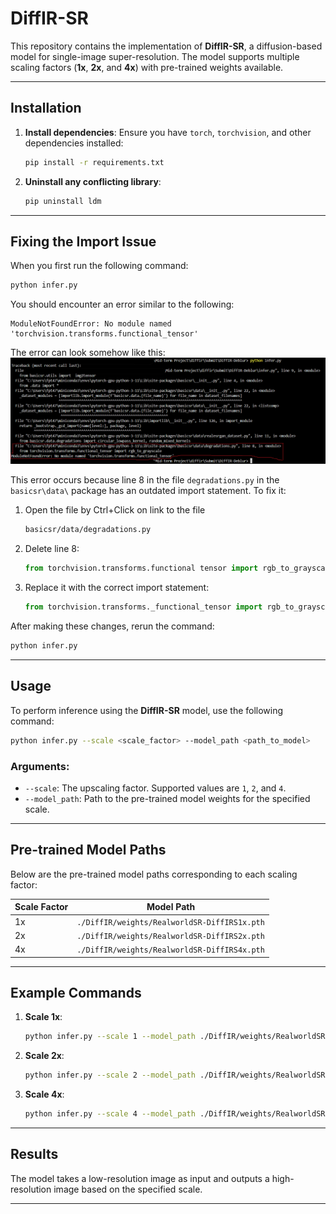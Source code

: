 # DiffIR-SR

This repository contains the implementation of **DiffIR-SR**, a diffusion-based model for single-image super-resolution. The model supports multiple scaling factors (**1x**, **2x**, and **4x**) with pre-trained weights available.

---

## Installation

1. **Install dependencies**:
   Ensure you have `torch`, `torchvision`, and other dependencies installed:
   ```bash
   pip install -r requirements.txt
   ```

2. **Uninstall any conflicting library**:
   ```bash
   pip uninstall ldm
   ```

---

## Fixing the Import Issue

When you first run the following command:

```bash
python infer.py
```

You should encounter an error similar to the following:

```
ModuleNotFoundError: No module named 'torchvision.transforms.functional_tensor'
```

The error can look somehow like this:
![Alt text](https://github.com/quaqducc/RestoraVision/blob/main/Image%20Super%20Resolution/DiffIR-SR/figs/infer-instruction.png)

This error occurs because line 8 in the file `degradations.py` in the `basicsr\data\` package has an outdated import statement. To fix it:

1. Open the file by Ctrl+Click on link to the file 
   ```bash
   basicsr/data/degradations.py
   ```
2. Delete line 8:
   ```python
   from torchvision.transforms.functional tensor import rgb_to_grayscale
   ```
3. Replace it with the correct import statement:
   ```python
   from torchvision.transforms._functional_tensor import rgb_to_grayscale
   ```

After making these changes, rerun the command:

```bash
python infer.py
```

---

## Usage

To perform inference using the **DiffIR-SR** model, use the following command:

```bash
python infer.py --scale <scale_factor> --model_path <path_to_model>
```

### Arguments:
- `--scale`: The upscaling factor. Supported values are `1`, `2`, and `4`.
- `--model_path`: Path to the pre-trained model weights for the specified scale.

---

## Pre-trained Model Paths

Below are the pre-trained model paths corresponding to each scaling factor:

| Scale Factor | Model Path                                 |
|--------------|--------------------------------------------|
| 1x           | `./DiffIR/weights/RealworldSR-DiffIRS1x.pth` |
| 2x           | `./DiffIR/weights/RealworldSR-DiffIRS2x.pth` |
| 4x           | `./DiffIR/weights/RealworldSR-DiffIRS4x.pth` |

---

## Example Commands

1. **Scale 1x**:
   ```bash
   python infer.py --scale 1 --model_path ./DiffIR/weights/RealworldSR-DiffIRS1x.pth
   ```

2. **Scale 2x**:
   ```bash
   python infer.py --scale 2 --model_path ./DiffIR/weights/RealworldSR-DiffIRS2x.pth
   ```

3. **Scale 4x**:
   ```bash
   python infer.py --scale 4 --model_path ./DiffIR/weights/RealworldSR-DiffIRS4x.pth
   ```

---

## Results

The model takes a low-resolution image as input and outputs a high-resolution image based on the specified scale.

---
